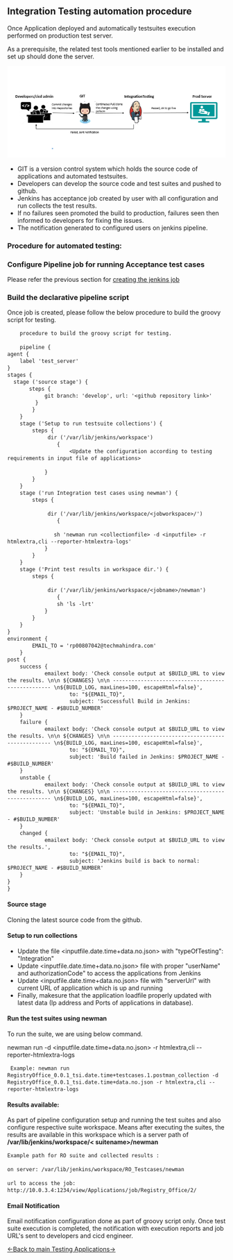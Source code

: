 ## Integration Testing automation procedure 
Once Application deployed and automatically testsuites execution performed on production test server.

As a prerequisite, the related test tools mentioned earlier to be installed and set up should done the server.

![IntegrationFlow](./../Images/IntegrationFlow.PNG)

* GIT is a version control system which holds the source code of applications and automated testsuites.
* Developers can develop the source code and test suites and pushed to github.
* Jenkins has acceptance job created by user with all configuration and run collects the test results.
* If no failures seen promoted the build to production, failures seen then informed to developers for fixing the issues.
* The notification generated to configured users on jenkins pipeline.

### Procedure for automated testing:

### Configure Pipeline job for running Acceptance test cases

Please refer the previous section for [creating the jenkins job](../Tools/Jenkins/JenkinsJobsAndSDNDeployment.md#list-of-jenkins-jobs)


### Build the declarative pipeline script
Once job is created, please follow the below procedure to build the groovy script for testing.

        procedure to build the groovy script for testing.

        pipeline {
    agent {
        label 'test_server'
    }
    stages {
      stage ('source stage') {
           steps {
                git branch: 'develop', url: '<github repository link>' 
             }
            }
        }
        stage ('Setup to run testsuite collections') {
            steps {
                 dir ('/var/lib/jenkins/workspace')
                    {
                        <Update the configuration according to testing requirements in input file of applications>

                }
            }
        }
        stage ('run Integration test cases using newman') {
            steps {

                 dir ('/var/lib/jenkins/workspace/<jobworkspace>/')
                    {
                    
                   sh 'newman run <collectionfile> -d <inputfile> -r htmlextra,cli --reporter-htmlextra-logs'
                }
            }
        }  
        stage ('Print test results in workspace dir.') {
            steps {

                 dir ('/var/lib/jenkins/workspace/<jobname>/newman')
                    {
                    sh 'ls -lrt'
                }
            }
        }
    }
    environment {
            EMAIL_TO = 'rp00807042@techmahindra.com'
        }
    post {
    	success {
                emailext body: 'Check console output at $BUILD_URL to view the results. \n\n ${CHANGES} \n\n -------------------------------------------------- \n${BUILD_LOG, maxLines=100, escapeHtml=false}', 
                        to: "${EMAIL_TO}", 
                        subject: 'Successfull Build in Jenkins: $PROJECT_NAME - #$BUILD_NUMBER'
        }
    	failure {
                emailext body: 'Check console output at $BUILD_URL to view the results. \n\n ${CHANGES} \n\n -------------------------------------------------- \n${BUILD_LOG, maxLines=100, escapeHtml=false}', 
                        to: "${EMAIL_TO}", 
                        subject: 'Build failed in Jenkins: $PROJECT_NAME - #$BUILD_NUMBER'
        }
        unstable {
                emailext body: 'Check console output at $BUILD_URL to view the results. \n\n ${CHANGES} \n\n -------------------------------------------------- \n${BUILD_LOG, maxLines=100, escapeHtml=false}', 
                        to: "${EMAIL_TO}", 
                        subject: 'Unstable build in Jenkins: $PROJECT_NAME - #$BUILD_NUMBER'
        }
        changed {
                emailext body: 'Check console output at $BUILD_URL to view the results.', 
                        to: "${EMAIL_TO}", 
                        subject: 'Jenkins build is back to normal: $PROJECT_NAME - #$BUILD_NUMBER'
        }
    }
    }

#### Source stage 
Cloning the latest source code from the github.

#### Setup to run collections 
- Update the file <inputfile.date.time+data.no.json> with "typeOfTesting": "Integration"
- Update <inputfile.date.time+data.no.json> file with proper "userName" and authorizationCode" to access the applications from Jenkins
-  Update <inputfile.date.time+data.no.json> file with  "serverUrl" with current URL of application which is up and running
- Finally, makesure that the application loadfile properly updated with latest data (Ip address and Ports of applications in database).

#### Run the test suites using newman
To run the suite, we are using below command.

 newman run <postmancollectionjsonfile> -d <inputfile.date.time+data.no.json> -r htmlextra,cli --reporter-htmlextra-logs

     Example: newman run RegistryOffice_0.0.1_tsi.date.time+testcases.1.postman_collection -d RegistryOffice_0.0.1_tsi.date.time+data.no.json -r htmlextra,cli --reporter-htmlextra-logs

#### Results available:
As part of pipeline configuration setup and running the test suites and also configure respective suite workspace. Means after executing the suites, the results are available in this workspace which is a server path of **/var/lib/jenkins/workspace/< suitename>/newman**

    Example path for RO suite and collected results :

    on server: /var/lib/jenkins/workspace/RO_Testcases/newman

    url to access the job: http://10.0.3.4:1234/view/Applications/job/Registry_Office/2/

#### Email Notification

Email notification configuration done as part of groovy script only. Once test suite execution is completed, the notification with execution reports and job URL's sent to developers and cicd engineer.

[<-Back to main Testing Applications->](../../TestingApplications.md)